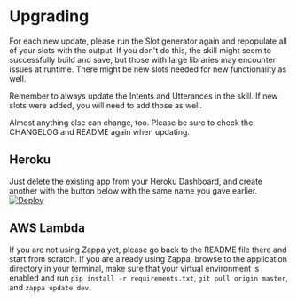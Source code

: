 # Upgrading

For each new update, please run the Slot generator again and repopulate all of your slots with the output. If you don't do this, the skill might seem to successfully build and save, but those with large libraries may encounter issues at runtime. There might be new slots needed for new functionality as well.

Remember to always update the Intents and Utterances in the skill. If new slots were added, you will need to add those as well.

Almost anything else can change, too.  Please be sure to check the CHANGELOG and README again when updating.

## Heroku

Just delete the existing app from your Heroku Dashboard, and create another with the button below with the same name you gave earlier.
[![Deploy](https://www.herokucdn.com/deploy/button.svg)](https://www.heroku.com/deploy/?template=https://github.com/m0ngr31/kodi-alexa)

## AWS Lambda

If you are not using Zappa yet, please go back to the README file there and start from scratch. If you are already using Zappa, browse to the application directory in your terminal, make sure that your virtual environment is enabled and run `pip install -r requirements.txt`, `git pull origin master`, and `zappa update dev`.
